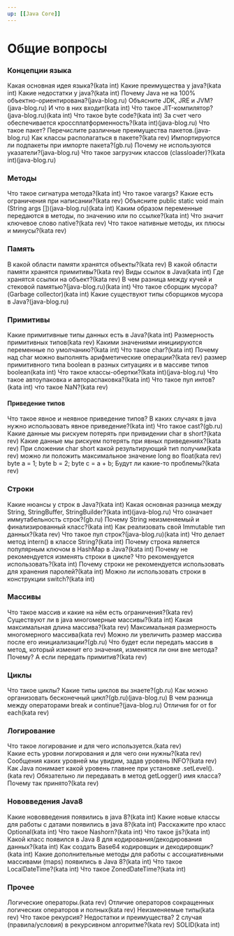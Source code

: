 ```yaml
---
up: [[Java Core]]
---
```


# Общие вопросы
### Концепции языка
Какая основная идея языка?(kata int)
Какие преимущества у java?(kata int)
Какие недостатки у java?(kata int)
Почему Java не на 100% объектно-ориентирована?(java-blog.ru)
Объясните JDK, JRE и JVM?(java-blog.ru) И что в них входит(kata int)
Что такое JIT-компилятор?(java-blog.ru)(kata int)
Что такое byte code?(kata int)
За счет чего обеспечивается кроссплатформенность?(kata int)(java-blog.ru)
Что такое пакет? Перечислите различные преимущества пакетов.(java-blog.ru)
Как классы располагаться в пакете?(kata rev)
Импортируются ли подпакеты при импорте пакета?(gb.ru)
Почему не используются указатели?(java-blog.ru)
Что такое загрузчик классов (classloader)?(kata int)(java-blog.ru)

### Методы
Что такое сигнатура метода?(kata int)
Что такое varargs? Какие есть ограничения при написании?(kata rev)
Объясните public static void main (String args [])(java-blog.ru)(kata int)
Каким образом переменные передаются в методы, по значению или по ссылке?(kata int)
Что значит ключевое слово native?(kata rev)
Что такое нативные методы, их плюсы и минусы?(kata rev)

### Память
В какой области памяти хранятся объекты?(kata rev)
В какой области памяти хранятся примитивы?(kata rev)
Виды ссылок в Java(kata int)
Где хранятся ссылки на объект?(kata rev)
В чем разница между кучей и стековой памятью?(java-blog.ru)(kata int)
Что такое сборщик мусора? (Garbage collector)(kata int)
Какие существуют типы сборщиков мусора в Java?(java-blog.ru)

### Примитивы
Какие примитивные типы данных есть в Java?(kata int)
Размерность примитивных типов(kata rev)
Какими значениями инициируются переменные по умолчанию?(kata int)
Что такое char?(kata int)
Почему над char можно выполнять арифметические операции?(kata rev)
размер примитивного типа boolean в разных ситуациях и в массиве типов boolean(kata int)
Что такое классы-обертки?(kata int)(java-blog.ru)
Что такое автоупаковка и автораспаковка?(kata int)
Что такое пул интов?(kata int)
что такое NaN?(kata rev)
####          Приведение типов
Что такое явное и неявное приведение типов? В каких случаях в java нужно использовать явное приведение?(kata int)
Что такое cast?(gb.ru)
Какие данные мы рискуем потерять при привидении char в short?(kata rev)
Какие данные мы рискуем потерять при явных приведениях?(kata rev)
При сложении char short какой результирующий тип получим(kata rev)
можно ли положить максимальное значение long во float(kata rev)
byte a = 1; byte b = 2; byte c = a + b; Будут ли какие-то проблемы?(kata rev)

### Строки
Какие нюансы у строк в Java?(kata int)
Какая основная разница между String, StringBuffer, StringBuilder?(kata int)(java-blog.ru)
Что означает иммутабельность строк?(gb.ru)
Почему String неизменяемый и финализированный класс?(kata int)
Как реализовать свой Immutable тип данных?(kata rev)
Что такое пул строк?(java-blog.ru)(kata int)
Что делает метод intern() в классе String?(kata int)
Почему строка является популярным ключом в HashMap в Java?(kata int)
Почему не рекомендуется изменять строки в цикле? Что рекомендуется использовать?(kata int)
Почему строки не рекомендуется использовать для хранения паролей?(kata int)
Можно ли использовать строки в конструкции switch?(kata int)

### Массивы
Что такое массив и какие на нём есть ограничения?(kata rev)
Существуют ли в java многомерные массивы?(kata int)
Какая максимальная длина массива?(kata rev)
Максимальная размерность многомерного массива(kata rev)
Можно ли увеличить размер массива после его инициализации?(gb.ru)
Что будет если передать массив в метод, который изменит его значения, изменятся ли они вне метода? Почему? А если передать примитив?(kata rev)

### Циклы
Что такое циклы? Какие типы циклов вы знаете?(gb.ru)
Как можно организовать бесконечный цикл?(gb.ru)(java-blog.ru)
В чем разница между операторами break и continue?(java-blog.ru)
Отличия for от for each(kata rev)

### Логирование
Что такое логирование и для чего используется.(kata rev)      
Какие есть уровни логирования и для чего они нужны?(kata rev)
Сообщения каких уровней мы увидим, задав уровень INFO?(kata rev)
Как Java понимает какой уровень главнее при установке .setLevel().(kata rev)
Обязательно ли передавать в метод getLogger() имя класса? Почему так принято?(kata rev)

### Нововведения Java8
Какие нововведения появились в java 8?(kata int)
Какие новые классы для работы с датами появились в java 8?(kata int)
Расскажите про класс Optional(kata int)
Что такое Nashorn?(kata int)
Что такое jjs?(kata int)
Какой класс появился в Java 8 для кодирования/декодирования данных?(kata int)
Как создать Base64 кодировщик и декодировщик?(kata int)
Какие дополнительные методы для работы с ассоциативными массивами (maps) появились в Java 8?(kata int)
Что такое LocalDateTime?(kata int)
Что такое ZonedDateTime?(kata int)

### Прочее
Логические операторы.(kata rev)
Отличие операторов сокращенных логических операторов и полных(kata rev)
Неизменяемые типы(kata rev)
Что такое рекурсия? Недостатки и преимущества? 2 случая (правила/условия) в рекурсивном алгоритме?(kata rev)
SOLID(kata int)